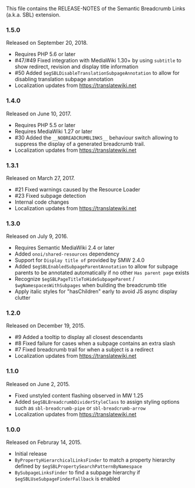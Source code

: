This file contains the RELEASE-NOTES of the Semantic Breadcrumb Links (a.k.a. SBL) extension.

### 1.5.0

Released on September 20, 2018.

* Requires PHP 5.6 or later
* #47/#49 Fixed integration with MediaWiki 1.30+ by using `subtitle` to show redirect, revision and display title information
* #50 Added `$egSBLDisableTranslationSubpageAnnotation` to allow for disabling translation subpage annotation
* Localization updates from https://translatewiki.net

### 1.4.0

Released on June 10, 2017.

* Requires PHP 5.5 or later
* Requires MediaWiki 1.27 or later
* #30 Added the `__NOBREADCRUMBLINKS__` behaviour switch allowing to suppress the display of a generated breadcrumb trail.
* Localization updates from https://translatewiki.net

### 1.3.1

Released on March 27, 2017.

* #21 Fixed warnings caused by the Resource Loader
* #23 Fixed subpage detection
* Internal code changes
* Localization updates from https://translatewiki.net

### 1.3.0

Released on July 9, 2016.

* Requires Semantic MediaWiki 2.4 or later
* Added `onoi/shared-resources` dependency
* Support for `Display title of` provided by SMW 2.4.0
* Added `$egSBLEnabledSubpageParentAnnotation` to allow for subpage
  parents to be annotated automatically if no other `Has parent page` exists
* Recognize `$egSBLPageTitleToHideSubpageParent` / `$wgNamespacesWithSubpages`
  when building the breadcrumb title
* Apply italic styles for "hasChildren" early to avoid JS async display clutter

### 1.2.0

Released on December 19, 2015.

* #9 Added a tooltip to display all closest descendants
* #8 Fixed failure for cases when a subpage contains an extra slash
* #7 Fixed breadcrumb trail for when a subject is a redirect
* Localization updates from https://translatewiki.net

### 1.1.0

Released on June 2, 2015.

* Fixed unstyled content flashing observed in MW 1.25
* Added `$egSBLBreadcrumbDividerStyleClass` to assign styling options such as `sbl-breadcrumb-pipe` or `sbl-breadcrumb-arrow`
* Localization updates from https://translatewiki.net

### 1.0.0

Released on Februray 14, 2015.

* Initial release
* `ByPropertyHierarchicalLinksFinder` to match a property hierarchy defined by `$egSBLPropertySearchPatternByNamespace`
* `BySubpageLinksFinder` to find a subpage hierarchy if `$egSBLUseSubpageFinderFallback` is enabled
